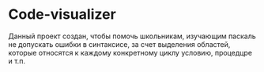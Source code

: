 # Code-visualizer
Данный проект создан, чтобы помочь школьникам, изучающим паскаль
не допускать ошибки в синтаксисе, за счет выделения областей,
которые относятся к каждому конкретному циклу условию, процедцре и т.п.
